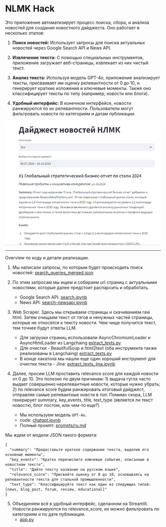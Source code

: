 # NLMK Hack

Это приложение автоматизирует процесс поиска, сбора, и анализа новостей для создания новостного дайджеста. Оно работает в несколько этапов:

1. **Поиск новостей:** Использует запросы для поиска актуальных новостей через Google Search API и News API.
   
2. **Извлечение текста:** С помощью специальных инструментов, приложение загружает веб-страницы, извлекает из них чистый текст.

3. **Анализ текста:** Используя модель GPT-4o, приложение анализирует тексты, присваивает им оценку релевантности от 0 до 10, и генерирует краткие изложения и ключевые моменты. Также оно классифицирует тексты по типу (например, новости или блоги).

4. **Удобный интерфейс:** В конечном интерфейсе, новости ранжируются по их релевантности. Пользователи могут фильтровать новости по категориям и датам публикации.


![.github/demo.png](.github/demo.png)

---

Overview по коду и детали реализации.


1. Мы написали запросы, по которым будет происходить поиск новостей: [search_queries_merged.json](queries/search_queries_merged.json)


2. По этим запросам мы ищем и собираем url страниц с актуальными новостями, которые далее предстоит распарсить и обработать.
    - Google Search API: [search.ipynb](search.ipynb)
    - News API: [search-newsapi.ipynb](search-newsapi.ipynb)


3. Web Scraper. Здесь мы открываем страницы и скачиванием raw html. Затем очищаем текст от тэгов и ненужных частей страницы, которые не относятся к тексту новости. Чем чище получится текст, тем точнее будут ответы LLM.
    - Для загрузки страниц использовали AsyncChromiumLoader и AsyncHtmlLoader из Langchaing [extract_texts.py](extract_texts.py)
    - Для очистки - BeautifulSoup и html2text (оба инструмента также реализованы в Langchaing) [extract_texts.py](extract_texts.py)
    - В конце хакатона мы нашли еще один хороший инструмент для очистки текста - Jina: [extract_texts_jina.ipynb](extract_texts_jina.ipynb)


4. Далее, просим LLM проставить relevance score для каждой новости от 0 до 10. Это полезно по двум причинам: 1) выдача гугла часто выдает совершенно нерелевантные новости, которые нужно убрать; 2) по relevance score будем ранжировать итоговый дайджест, отправляя самые релевантные новсти в топ. Помимо скора, LLM генерирует summary, key_events, title, text_type (является ли текст новостю, блог постом, или чем-то еще?)
    - Мы используем модель `GPT-4o`.
    - code: [chatgpt.ipynb](chatgpt.ipynb)
    - Полный промпт: [prompts/ru.md](prompts/ru.md)

Мы ждем от модели JSON такого формата:
```
{
  "summary": "Предоставьте краткое содержание текста, выделив его основные моменты",
  "key_events": "Кратко перечислите ключевые события, описанные в новостном тексте",
  "title": "Дайте тексту название на русском языке",
  "relevance_score": "Присвойте оценку от 0 до 10, основываясь на релевантности текста для стальной промышленности",
  "text_type": "Классифицируйте текст как один из следующих типов: [news, blog_post, forum, review, educational]"
}
```


5. Объединяем всё в удобный интерфейс, сделанном на Streamlit. Новости ранжируются по relevance_score, их можно фильтровать по категориям и по дате публикации.
    - [app.py](app.py)

